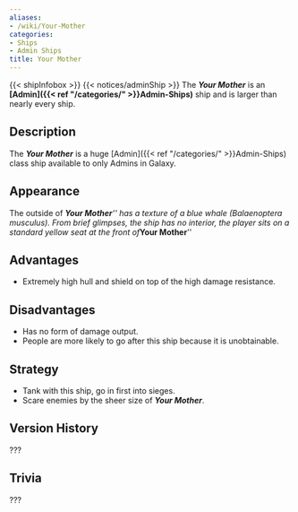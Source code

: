 ```yaml
---
aliases:
- /wiki/Your-Mother
categories:
- Ships
- Admin Ships
title: Your Mother
---
```


{{< shipInfobox >}} {{< notices/adminShip >}} The **_Your Mother_** is an **[Admin]({{< ref "/categories/" >}}Admin-Ships)** ship and is larger than nearly every ship. 

## Description

The **_Your Mother_** is a huge [Admin]({{< ref "/categories/" >}}Admin-Ships) class ship available to only Admins in Galaxy.

## Appearance

The outside of ***Your Mother**'' has a texture of a blue whale (Balaenoptera musculus). From brief glimpses, the ship has no interior, the player sits on a standard yellow seat at the front of***Your Mother**''

## Advantages

- Extremely high hull and shield on top of the high damage resistance.

## Disadvantages 

- Has no form of damage output.
- People are more likely to go after this ship because it is unobtainable.

## Strategy

- Tank with this ship, go in first into sieges.
- Scare enemies by the sheer size of **_Your Mother_**.

## Version History 

???

## Trivia

???